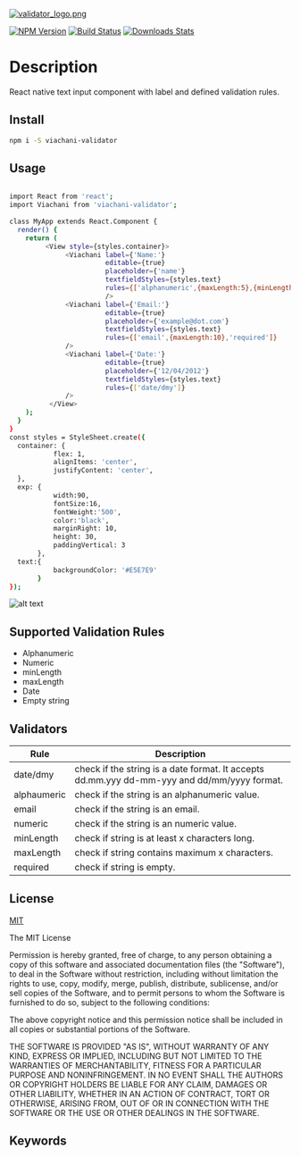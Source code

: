 [![validator_logo.png](https://s8.postimg.cc/ox8f9715x/validator_logo.png)](https://postimg.cc/image/uy6469ns1/)

[![NPM Version][npm-image]][npm-url]
[![Build Status][travis-image]][travis-url]
[![Downloads Stats][npm-downloads]][npm-url]

# Description

React native text input component with label and defined validation rules.


## Install

```bash
npm i -S viachani-validator
```

## Usage

```bash

import React from 'react';
import Viachani from 'viachani-validator';
 
class MyApp extends React.Component {
  render() {
    return (
         <View style={styles.container}>
              <Viachani label={'Name:'}
                        editable={true}
                        placeholder={'name'}
                        textfieldStyles={styles.text}
                        rules={['alphanumeric',{maxLength:5},{minLength:2}]}
                        />
              <Viachani label={'Email:'}
                        editable={true}
                        placeholder={'example@dot.com'}
                        textfieldStyles={styles.text}
                        rules={['email',{maxLength:10},'required']}
              />
              <Viachani label={'Date:'}
                        editable={true}
                        placeholder={'12/04/2012'}
                        textfieldStyles={styles.text}
                        rules={['date/dmy']}
              />
          </View>
    );
  }
}
const styles = StyleSheet.create({
  container: {
           flex: 1,
           alignItems: 'center',
           justifyContent: 'center',
  },
  exp: {
           width:90,
           fontSize:16,
           fontWeight:'500',
           color:'black',
           marginRight: 10,
           height: 30,
           paddingVertical: 3
       },
  text:{
           backgroundColor: '#E5E7E9'
       }
});
```
![alt text](https://s8.postimg.cc/lykt79gd1/rsz_img.png)

## Supported Validation Rules

* Alphanumeric
* Numeric
* minLength
* maxLength
* Date
* Empty string


## Validators

| Rule        | Description                                                                                   |
|-------------|-----------------------------------------------------------------------------------------------|
| date/dmy     | check if the string is a  date format. It accepts dd.mm.yyy  dd-mm-yyy and dd/mm/yyyy format. |
| alphaumeric | check if the string is an alphanumeric value.                                                 |
| email       | check if the string is an email.                                                              |
| numeric     | check if the string is an numeric value.                                                      |
| minLength   | check if string is at least x characters long.                                                |
| maxLength   | check if string contains maximum x characters.                                                |                                                     |
| required    | check if string is empty.                                                                     |



## License

[MIT](http://vjpr.mit-license.org)


The MIT License


Permission is hereby granted, free of charge, to any person obtaining a copy of this software and
associated documentation files (the "Software"), to deal in the Software without
restriction, including without limitation the rights to use, copy, modify, merge,
publish, distribute, sublicense, and/or sell copies of the Software, and to permit
persons to whom the Software is furnished to do so, subject to the following conditions:

The above copyright notice and this permission notice shall be included
in all copies or substantial portions of the Software.

THE SOFTWARE IS PROVIDED "AS IS", WITHOUT WARRANTY OF ANY KIND, EXPRESS OR IMPLIED,
INCLUDING BUT NOT LIMITED TO THE WARRANTIES OF MERCHANTABILITY, FITNESS FOR A PARTICULAR
PURPOSE AND NONINFRINGEMENT. IN NO EVENT SHALL THE AUTHORS OR COPYRIGHT HOLDERS BE LIABLE
FOR ANY CLAIM, DAMAGES OR OTHER LIABILITY, WHETHER IN AN ACTION OF CONTRACT, TORT OR OTHERWISE,
ARISING FROM, OUT OF OR IN CONNECTION WITH THE SOFTWARE OR THE USE OR OTHER DEALINGS IN THE SOFTWARE.

## Keywords

[npm-image]: https://img.shields.io/npm/v/datadog-metrics.svg?style=flat-square
[npm-url]: https://www.npmjs.com/package/viachani-validator
[npm-downloads]: https://img.shields.io/npm/dm/datadog-metrics.svg?style=flat-square
[travis-image]: https://img.shields.io/travis/dbader/node-datadog-metrics/master.svg?style=flat-square
[travis-url]: https://travis-ci.org/dbader/node-datadog-metrics